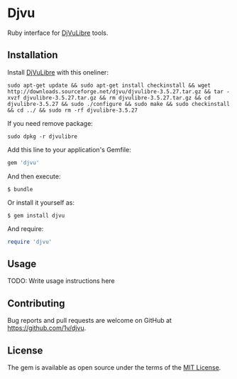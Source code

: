 # Djvu

Ruby interface for [DjVuLibre](http://djvu.sourceforge.net/doc/index.html) tools.

## Installation

Install [DjVuLibre](http://djvu.sourceforge.net/index.html) with this oneliner:

```
sudo apt-get update && sudo apt-get install checkinstall && wget http://downloads.sourceforge.net/djvu/djvulibre-3.5.27.tar.gz && tar -xvzf djvulibre-3.5.27.tar.gz && rm djvulibre-3.5.27.tar.gz && cd djvulibre-3.5.27 && sudo ./configure && sudo make && sudo checkinstall && cd ../ && sudo rm -rf djvulibre-3.5.27
```

If you need remove package:

```
sudo dpkg -r djvulibre
```

Add this line to your application's Gemfile:

```ruby
gem 'djvu'
```

And then execute:

    $ bundle

Or install it yourself as:

    $ gem install djvu

And require:

```ruby
require 'djvu'
```

## Usage

TODO: Write usage instructions here

## Contributing

Bug reports and pull requests are welcome on GitHub at https://github.com/1v/djvu.


## License

The gem is available as open source under the terms of the [MIT License](http://opensource.org/licenses/MIT).

